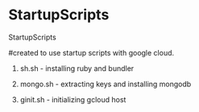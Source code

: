 # StartupScripts
StartupScripts

#created to use startup scripts with google cloud.

1) sh.sh - installing ruby and bundler

2) mongo.sh - extracting keys and installing mongodb

3) ginit.sh - initializing gcloud host  
